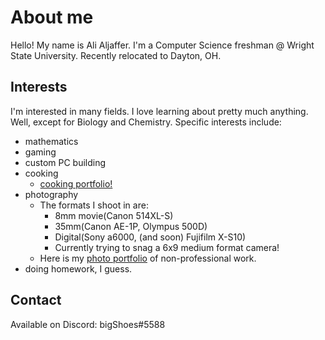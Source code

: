 # About me 
Hello! My name is Ali Aljaffer. I'm a Computer Science freshman @ Wright State University. Recently relocated to Dayton, OH.

## Interests
I'm interested in many fields. I love learning about pretty much anything. Well, except for Biology and Chemistry. 
Specific interests include:
  * mathematics
  * gaming
  * custom PC building
  * cooking
    - [cooking portfolio!](https://flic.kr/ps/3Xg9bE)
  * photography
    - The formats I shoot in are: 
      * 8mm movie(Canon 514XL-S)
      * 35mm(Canon AE-1P, Olympus 500D)
      * Digital(Sony a6000, (and soon) Fujifilm X-S10)
      * Currently trying to snag a 6x9 medium format camera!
    - Here is my [photo portfolio](https://flic.kr/ps/3QcTa1) of non-professional work.
  * doing homework, I guess.
  
 ## Contact
 Available on Discord: bigShoes#5588

